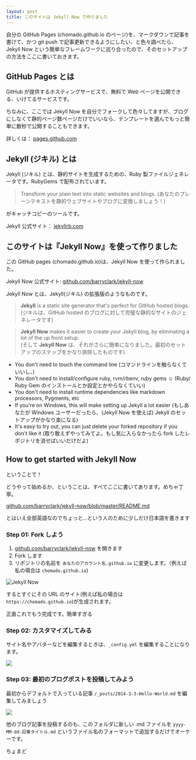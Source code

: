 ```yaml
---
layout: post
title: このサイトは Jekyll Now で作りました
---
```

自分の GitHub Pages (chomado.github.io のページ)を、マークダウンで記事を書けて、かつ git push で記事更新できるようにしたい、と色々調べたら、Jekyll Now という簡単なフレームワークに巡り合ったので、そのセットアップの方法をここに書いておきます。

## GitHub Pages とは

GitHub が提供するホスティングサービスで、無料で Web ページを公開できる、いけてるサービスです。

ちなみに、ここでは Jekyll Now を自分でフォークして色々してますが、ブログにしなくて静的ページ数ページだけでいいなら、テンプレートを選んでもっと簡単に数秒で公開することもできます。

詳しくは： <a href="https://pages.github.com/" target="_blank">pages.github.com</a>

## Jekyll (ジキル) とは

Jekyll (ジキル) とは、静的サイトを生成するための、Ruby 製ファイルジェネレータです。RubyGems で配布されています。

> Transform your plain text into static websites and blogs. (あなたのプレーンテキストを静的ウェブサイトやブログに変換しましょう！)

がキャッチコピーのツールです。


Jekyll 公式サイト： <a href="https://jekyllrb.com/" target="_blank">jekyllrb.com</a>

## このサイトは『Jekyll Now』を使って作りました

この GitHub pages (chomado.github.io)は、Jekyll Now を使って作られました。

Jekyll Now 公式サイト: <a href="https://github.com/barryclark/jekyll-now" target="_blank">github.com/barryclark/jekyll-now</a>

Jekyll Now とは、Jekyll(ジキル) の拡張版のようなものです。

> **Jekyll** is a static site generator that's perfect for GitHub hosted blogs.     
(ジキルは、GitHub hosted のブログに対して完璧な静的なサイトのジェネレータです)

> **Jekyll Now** makes it easier to create your Jekyll blog, by eliminating a lot of the up front setup.   
(そして **Jekyll Now** は、それがさらに簡単になりました。最初のセットアップのステップをかなり排除したものです)

- You don't need to touch the command line (コマンドラインを触らなくていいし、)
- You don't need to install/configure ruby, rvm/rbenv, ruby gems :relaxed: (Ruby/ Ruby Gem のインストールとか設定とかやらなくていい)
- You don't need to install runtime dependencies like markdown processors, Pygments, etc
- If you're on Windows, this will make setting up Jekyll a lot easier (もしあなたが Windows ユーザーだったら、(Jekyll Now を使えば) Jekyll のセットアップがかなり楽になる)
- It's easy to try out, you can just delete your forked repository if you don't like it (取り敢えずやってみてよ。もし気に入らなかったら fork したレポジトリを消せばいいだけだよ)

## How to get started with Jekyll Now

ということで！

どうやって始めるか、ということは、すべてここに書いてあります。めちゃ丁寧。

<a href="https://github.com/barryclark/jekyll-now/blob/master/README.md" target="_blank">github.com/barryclark/jekyll-now/blob/master/README.md</a>

とはいえ全部英語なのでちょっと…という人のために少しだけ日本語を書きます

### Step 01: Fork しよう

1. <a href="https://github.com/barryclark/jekyll-now" target="_blank">github.com/barryclark/jekyll-now</a> を開きます
1. Fork します
1. リポジトリの名前を `あなたのアカウント名.github.io` に変更します。（例えば私の場合は `chomado.github.io`)

![Jekyll Now](https://github.com/chomado/chomado.github.io/raw/master/images/step1.gif)

するとすぐにその URL のサイト(例えば私の場合は `https://chomado.github.io`)が生成されます。

正直これでもう完成です。簡単すぎる

### Step 02: カスタマイズしてみる

サイト名やアバターなどを編集するときは、`_config.yml` を編集することになります。

![](https://github.com/chomado/chomado.github.io/raw/master/images/config.png)

### Step 03: 最初のブログポストを投稿してみよう

最初からデフォルトで入っている記事 `/_posts/2014-3-3-Hello-World.md` を編集してみましょう

![](https://github.com/chomado/chomado.github.io/raw/master/images/first-post.png)

他のブログ記事を投稿するのも、このフォルダに新しい .md ファイルを `yyyy-MM-dd-記事タイトル.md` というファイル名のフォーマットで追加するだけでオーケーです。

ちょまど
